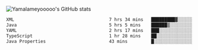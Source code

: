 ![Yamalameyooooo's GitHub stats](https://github-readme-stats.vercel.app/api?username=yamalameyooooo&theme=transparent&show_icons=true\&show=reviews,discussions_started,discussions_answered,prs_merged,prs_merged_percentage)

<!--START_SECTION:waka-->

```txt
XML                                    7 hrs 34 mins   █████████▓░░░░░░░░░░░░░░░   38.25 %
Java                                   5 hrs 5 mins    ██████▒░░░░░░░░░░░░░░░░░░   25.72 %
YAML                                   2 hrs 17 mins   ███░░░░░░░░░░░░░░░░░░░░░░   11.60 %
TypeScript                             1 hr 28 mins    ██░░░░░░░░░░░░░░░░░░░░░░░   07.42 %
Java Properties                        43 mins         █░░░░░░░░░░░░░░░░░░░░░░░░   03.69 %
```

<!--END_SECTION:waka-->
